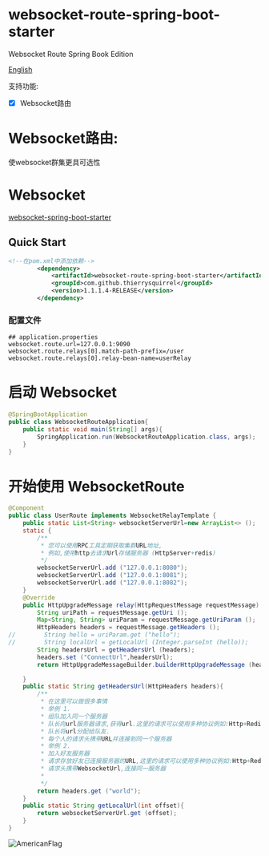 # websocket-route-spring-boot-starter

Websocket Route Spring Book Edition

[English](./README.md)

支持功能:
- [x] Websocket路由

# Websocket路由:  
 使websocket群集更具可选性
 
# Websocket 
 [websocket-spring-boot-starter](https://github.com/ThierrySquirrel/websocket-spring-boot-starter)   

## Quick Start

```xml
<!--在pom.xml中添加依赖-->
        <dependency>
            <artifactId>websocket-route-spring-boot-starter</artifactId>
            <groupId>com.github.thierrysquirrel</groupId>
            <version>1.1.1.4-RELEASE</version>
        </dependency>
``` 

 ### 配置文件
 
 ```properties
 ## application.properties
websocket.route.url=127.0.0.1:9090
websocket.route.relays[0].match-path-prefix=/user
websocket.route.relays[0].relay-bean-name=userRelay
 ```

 # 启动 Websocket
 ```java
 @SpringBootApplication
 public class WebsocketRouteApplication{
     public static void main(String[] args){
         SpringApplication.run(WebsocketRouteApplication.class, args);
     }
 }
 ```

# 开始使用 WebsocketRoute
```java
@Component
public class UserRoute implements WebsocketRelayTemplate {
    public static List<String> websocketServerUrl=new ArrayList<> ();
    static {
        /**
         * 您可以使用RPC工具定期获取集群URL地址,
         * 例如,使用http去请求Url存储服务器 (HttpServer+redis)
         */
        websocketServerUrl.add ("127.0.0.1:8080");
        websocketServerUrl.add ("127.0.0.1:8081");
        websocketServerUrl.add ("127.0.0.1:8082");
    }
    @Override
    public HttpUpgradeMessage relay(HttpRequestMessage requestMessage) throws WebsocketRouteException {
        String uriPath = requestMessage.getUri ();
        Map<String, String> uriParam = requestMessage.getUriParam ();
        HttpHeaders headers = requestMessage.getHeaders ();
//        String hello = uriParam.get ("hello");
//        String localUrl = getLocalUrl (Integer.parseInt (hello));
        String headersUrl = getHeadersUrl (headers);
        headers.set ("ConnectUrl",headersUrl);
        return HttpUpgradeMessageBuilder.builderHttpUpgradeMessage (headersUrl,uriPath,headers);

    }
    public static String getHeadersUrl(HttpHeaders headers){
        /**
         * 在这里可以做很多事情
         * 举例 1.
         * 组队加入同一个服务器
         * 队长向url服务器请求,获得url.这里的请求可以使用多种协议例如:Http+Redis
         * 队长将url分配给队友.
         * 每个人的请求头携带URL并连接到同一个服务器
         * 举例 2.
         * 加入好友服务器
         * 请求存放好友已连接服务器的URL,这里的请求可以使用多种协议例如:Http+Redis
         * 请求头携带WebsocketUrl,连接同一服务器
         *
         */
        return headers.get ("world");
    }
    public static String getLocalUrl(int offset){
        return websocketServerUrl.get (offset);
    }
}
```

![AmericanFlag](https://user-images.githubusercontent.com/49895274/184471180-88410937-f1e2-443d-a89e-c6e72296c4c7.jpeg)  
